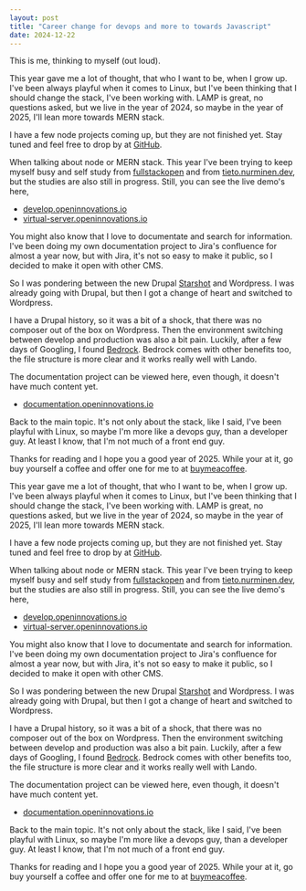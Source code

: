```yaml
---
layout: post
title: "Career change for devops and more to towards Javascript"
date: 2024-12-22
---
```


This is me, thinking to myself (out loud).

This year gave me a lot of thought, that who I want to be, when I grow up. I've been always playful when it comes to Linux, but I've been thinking that I should change the stack, I've been working with. LAMP is great, no questions asked, but we live in the year of 2024, so maybe in the year of 2025, I'll lean more towards MERN stack.

I have a few node projects coming up, but they are not finished yet. Stay tuned and feel free to drop by at [GitHub](https://github.com/n00bsaiboth).

When talking about node or MERN stack. This year I've been trying to keep myself busy and self study from [fullstackopen](https://fullstackopen.com) and from [tieto.nurminen.dev](https://tieto.nurminen.dev/), but the studies are also still in progress. Still, you can see the live demo's here,

- [develop.openinnovations.io](https://develop.openinnovations.io/)
- [virtual-server.openinnovations.io](https://virtual-server.openinnovations.io/)

You might also know that I love to documentate and search for information. I've been doing my own documentation project to Jira's confluence for almost a year now, but with Jira, it's not so easy to make it public, so I decided to make it open with other CMS.

So I was pondering between the new Drupal [Starshot](https://www.drupal.org/about/starshot) and Wordpress. I was already going with Drupal, but then I got a change of heart and switched to Wordpress.

I have a Drupal history, so it was a bit of a shock, that there was no composer out of the box on Wordpress. Then the environment switching between develop and production was also a bit pain. Luckily, after a few days of Googling, I found [Bedrock](https://roots.io/bedrock/). Bedrock comes with other benefits too, the file structure is more clear and it works really well with Lando.

The documentation project can be viewed here, even though, it doesn't have much content yet.

- [documentation.openinnovations.io](https://documentation.openinnovations.io)

Back to the main topic. It's not only about the stack, like I said, I've been playful with Linux, so maybe I'm more like a devops guy, than a developer guy. At least I know, that I'm not much of a front end guy.

Thanks for reading and I hope you a good year of 2025. While your at it, go buy yourself a coffee and offer one for me to at [buymeacoffee](https://buymeacoffee.com/openinnovations).

This year gave me a lot of thought, that who I want to be, when I grow up. I've been always playful when it comes to Linux, but I've been thinking that I should change the stack, I've been working with. LAMP is great, no questions asked, but we live in the year of 2024, so maybe in the year of 2025, I'll lean more towards MERN stack.

I have a few node projects coming up, but they are not finished yet. Stay tuned and feel free to drop by at [GitHub](https://github.com/n00bsaiboth).

When talking about node or MERN stack. This year I've been trying to keep myself busy and self study from [fullstackopen](https://fullstackopen.com) and from [tieto.nurminen.dev](https://tieto.nurminen.dev/), but the studies are also still in progress. Still, you can see the live demo's here,

- [develop.openinnovations.io](https://develop.openinnovations.io/)
- [virtual-server.openinnovations.io](https://virtual-server.openinnovations.io/)

You might also know that I love to documentate and search for information. I've been doing my own documentation project to Jira's confluence for almost a year now, but with Jira, it's not so easy to make it public, so I decided to make it open with other CMS.

So I was pondering between the new Drupal [Starshot](https://www.drupal.org/about/starshot) and Wordpress. I was already going with Drupal, but then I got a change of heart and switched to Wordpress.

I have a Drupal history, so it was a bit of a shock, that there was no composer out of the box on Wordpress. Then the environment switching between develop and production was also a bit pain. Luckily, after a few days of Googling, I found [Bedrock](https://roots.io/bedrock/). Bedrock comes with other benefits too, the file structure is more clear and it works really well with Lando.

The documentation project can be viewed here, even though, it doesn't have much content yet. 

- [documentation.openinnovations.io](https://documentation.openinnovations.io)

Back to the main topic. It's not only about the stack, like I said, I've been playful with Linux, so maybe I'm more like a devops guy, than a developer guy. At least I know, that I'm not much of a front end guy.

Thanks for reading and I hope you a good year of 2025. While your at it, go buy yourself a coffee and offer one for me to at [buymeacoffee](https://buymeacoffee.com/openinnovations).

